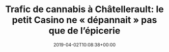 ---
title: "Trafic de cannabis à Châtellerault: le petit Casino ne « dépannait » pas que de l’épicerie"
date: 2019-04-02T10:08:38+00:00
concerned:
  - sophie-rey-gascon
press:
  title: La Nouvelle République
  url: https://www.lanouvellerepublique.fr/chatellerault/trafic-de-cannabis-a-chatellerault-le-petit-casino-ne-depannait-pas-que-de-l-epicerie
---